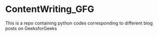 # ContentWriting_GFG
This is a repo containing python codes corresponding to different blog posts on GeeksforGeeks
